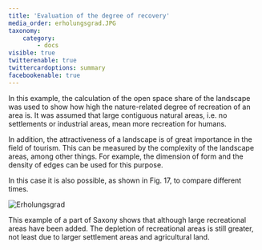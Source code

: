 ```yaml
---
title: 'Evaluation of the degree of recovery'
media_order: erholungsgrad.JPG
taxonomy:
    category:
        - docs
visible: true
twitterenable: true
twittercardoptions: summary
facebookenable: true
---
```


In this example, the calculation of the open space share of the landscape was used to show how high the nature-related degree of recreation of an area is. It was assumed that large contiguous natural areas, i.e. no settlements or industrial areas, mean more recreation for humans.

In addition, the attractiveness of a landscape is of great importance in the field of tourism. This can be measured by the complexity of the landscape areas, among other things. For example, the dimension of form and the density of edges can be used for this purpose.

In this case it is also possible, as shown in Fig. 17, to compare different times.

![Erholungsgrad](erholungsgrad.JPG?lightbox=800&classes=caption "Fig. 17: Comparison of recovery value 1940/1995 Sächsische Schweiz (Source: WALZ 2013)")

This example of a part of Saxony shows that although large recreational areas have been added. The depletion of recreational areas is still greater, not least due to larger settlement areas and agricultural land.
